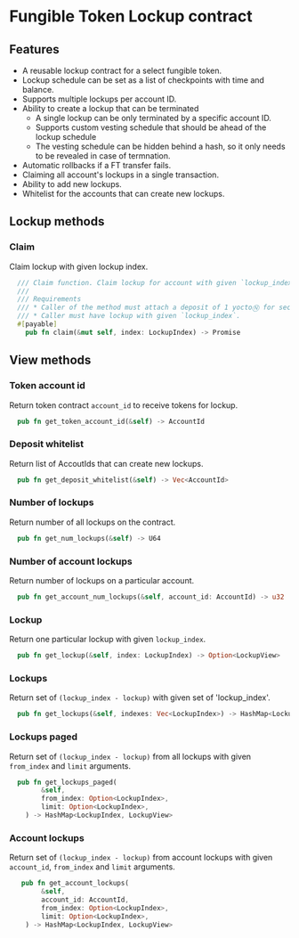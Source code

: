 # Fungible Token Lockup contract

## Features

- A reusable lockup contract for a select fungible token.
- Lockup schedule can be set as a list of checkpoints with time and balance.
- Supports multiple lockups per account ID.
- Ability to create a lockup that can be terminated
  - A single lockup can be only terminated by a specific account ID.
  - Supports custom vesting schedule that should be ahead of the lockup schedule
  - The vesting schedule can be hidden behind a hash, so it only needs to be revealed in case of termnation.
- Automatic rollbacks if a FT transfer fails.
- Claiming all account's lockups in a single transaction.
- Ability to add new lockups.
- Whitelist for the accounts that can create new lockups.

## Lockup methods

### Claim
Claim lockup with given lockup index.

```rust
  /// Claim function. Claim lockup for account with given `lockup_index`.
  /// 
  /// Requirements
  /// * Caller of the method must attach a deposit of 1 yoctoⓃ for security purposes.
  /// * Caller must have lockup with given `lockup_index`.
  #[payable]
    pub fn claim(&mut self, index: LockupIndex) -> Promise 
```

## View methods

### Token account id
Return token contract `account_id` to receive tokens for lockup.

```rust
  pub fn get_token_account_id(&self) -> AccountId
```

### Deposit whitelist 
Return list of AccoutIds that can create new lockups.

```rust
  pub fn get_deposit_whitelist(&self) -> Vec<AccountId>
```

### Number of lockups
Return number of all lockups on the contract.

```rust 
  pub fn get_num_lockups(&self) -> U64
```

### Number of account lockups
Return number of lockups on a particular account.

```rust 
  pub fn get_account_num_lockups(&self, account_id: AccountId) -> u32
```

### Lockup
Return one particular lockup with given `lockup_index`.

```rust 
  pub fn get_lockup(&self, index: LockupIndex) -> Option<LockupView>
```

### Lockups
Return set of `(lockup_index - lockup)` with given set of 'lockup_index'.

```rust
  pub fn get_lockups(&self, indexes: Vec<LockupIndex>) -> HashMap<LockupIndex, LockupView>
```

### Lockups paged
Return set of `(lockup_index - lockup)` from all lockups with given `from_index` and `limit` arguments.

```rust
  pub fn get_lockups_paged(
        &self,
        from_index: Option<LockupIndex>,
        limit: Option<LockupIndex>,
    ) -> HashMap<LockupIndex, LockupView>
```

### Account lockups
Return set of `(lockup_index - lockup)` from account lockups with given `account_id`, `from_index` and `limit` arguments.

```rust 
   pub fn get_account_lockups(
        &self,
        account_id: AccountId,
        from_index: Option<LockupIndex>,
        limit: Option<LockupIndex>,
    ) -> HashMap<LockupIndex, LockupView> 
```
